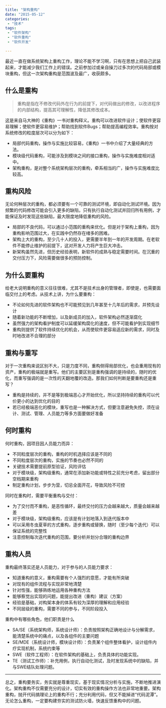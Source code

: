 ```yaml
---
title: "架构重构"
date: "2015-05-12"
categories:
 - "技术"
tags:
 - "软件架构"
 - "软件重构"
 - "软件开发"

---
```



最近一直在做系统架构上重构工作，理论不能不学习啊，只有在思想上把自己武装起来，才能减少我们工作上的错误。之前参加过或亲自操刀过多次的代码局部或模块重构，但这一次架构重构是范围波及最广，收获颇多。

## 什么是重构

> 重构是指在不修改代码外在行为的前提下，对代码做出的修改，以改进程序的内部结构，提高其可理解性，降低其修改成本。

这是来自马大神的《重构》一书对重构释义。重构可以改进软件设计；使软件更容易理解；使软件更容易维护；帮助找到软件Bugs；帮助提高编程效率。重构按对系统修改的粒度层次可以分为如下：

 * 局部代码重构，操作与实施比较容易，《重构》一书中介绍了大量经典的方法。
 * 模块级代码重构，可能涉及到模块之间的接口重构，操作与实施难度相对适中。
 * 架构重构，是对整个系统架构层次的重构，牵系相当的广，操作与实施难度比较高。
<!--more-->
## 重构风险

无论何种层次的重构，都必须要有一个可靠的测试环境，即自动化测试环境。因为频繁的代码修改可能会引入更多的缺陷，只有执行自动化测试并回归所有用例，才能保证及时发现这些缺陷，最大限度地降低重构的风险。

 * 局部的不良代码，可以通过小范围的重构来优化。但是对于架构上重构，因为重构影响范围过大，在实践中仍然存在绪多的困难。
 * 架构上大的重构，至少几十人的投入，更需要半年到一年的开发周期。在老软件不能停止维护的前提下，这对开发人力将产生巨大冲击。
 * 新架构虽然先进，但历史经验表明，新软件的成熟与稳定需要时间。在沉重的交付压力下，风险需要做很多的预防控制。

## 为什么要重构

给老大说明重构的意义往往很难，尤其不是技术出身的管理者，即使是，也需要面临交付上的考虑。从技术上讲，为什么要重构：

 * 不论如何先进的软件架构也不可能预见到几年甚至十几年后的需求，并预先设计
 * 随着新功能的不断增加，以及新成员的加入，软件架构必然逐渐腐化
 * 虽然强力的架构看护制度可以延缓架构腐化的速度，但不可能看护到实现细节
 * 重构则提供了软件持续优化的机会，从而使软件更容易适应新的需求，同时及时地改进不合理的部分

## 重构与重写

对于一次重构来说区别不大，只是力度不同，重构侧得局部优化，也会重用现有的资产，重构的极端就是重写。他们的主要区别是重构强调的是持续的，随时的优化，而重写强调的是一次性的天翻地覆的改造。那我们如何判断是要重构还是重写？

 * 重构是持续的，并不是等到极端恶心才开始优化，所以坚持持续的重构可以代价更小的达到优化的目的
 * 若已经极端恶化的模块，重写也是一种解决方式，但要注意避免失控，须在设计、测试、管理、人员能力等多方面要做好准备

## 何时重构

何时重构，因项目因人员能力而异：

 * 不同粒度层次的重构，重构的时机选择应该是不同的
 * 不同粒度层次的重构，实施的节奏也必然不同的
 * 关键技术需要提前原型验证，风险评估
 * 对于模块级，架构级重构，通常在添加新功能或特性之前充分考虑，留出部分空档期来重构
 * 制定重构计划，步步为营，切忌全面开花，导致风险不可控

同时在重构时，需要平衡重构与交付：

 * 为了交付而不重构，是恶性循环，最终交付的压力会越来越大，质量会越来越差
 * 对于模块级，架构级重构，应该是有计划地落入到迭代版本中
 * 可以采用冬虫夏草的方式重构，逐步重构或替换，随时（至少每个迭代）可以保证系统的完整性
 * 注意控制每次迭代重构的范围，要分析并划分合理的重构边界

## 重构人员

重构最终落实还是人员能力，对于参与的人员能力要求：

 * 知道重构的意义，重构需要有个人强烈的意愿，才能有所突破
 * 对现有的组件流程与实现非常地清楚
 * 针对性强，能够熟练地运用各种重构方法
 * 能够察觉出实现的问题，能提出改进（重构）建议（方案）
 * 经验是基础，对构架本身的体系有较为深厚的理解和应用经验
 * 不同层级的重构，需要不同的参与，不同阶段投入

重构中有哪些角色，他们职责是什么

 * SA/SE（系统架构师，系统设计师）：负责按照架构正确地设计与分解需求，能清楚系统中的痛点，以及各组件的主要问题
 * SE/MDE（系统设计师，模块设计师）：负责某个组件整体看护，设计组件内疗实现机制，系统约束等
 * SWE（软件工程师）：在软件架构的基础上，负责具体的功能实现。
 * TE（测试工作师）：补充用例，执行自动化测试，及时发现系统中的缺陷，并与SWE结队处理问题。

-----
总之，重构要务实，务实就是尊重现实，基于现实情况分析与实施，不断地推进演化。架构重构不仅需要充分的设计，切实有效的重构操作方法也非常地重要。架构重构，抛开代码搞理论上的重构不行；充分利用代码，但又不能掉进“代码泥潭”。无论怎么重构，一定要构建夯实的测试防火墙，快速反馈重构中的问题。
